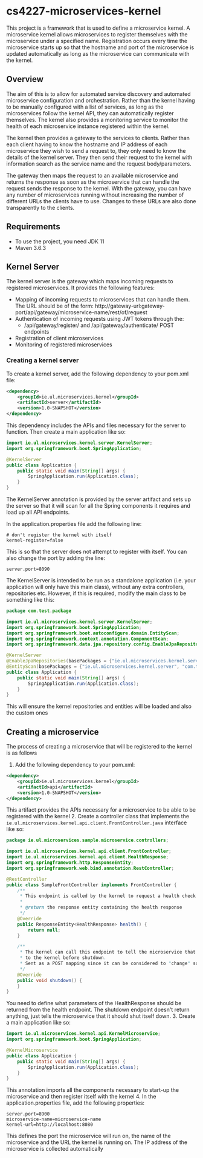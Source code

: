 # cs4227-microservices-kernel
This project is a framework that is used to define a microservice kernel. A microservice kernel allows microservices to register
themselves with the microservice under a specified name. Registration occurs every time the microservice starts up so that the
hostname and port of the microservice is updated automatically as long as the microservice can communicate with the kernel. 

## Overview
The aim of this is to allow for automated service discovery and automated microservice configuration and orchestration.
Rather than the kernel having to be manually configured with a list of services, as long as the microservices follow the kernel API,
they can automatically register themselves. The kernel also provides a monitoring service to monitor the health of each microservice 
instance registered within the kernel.

The kernel then provides a gateway to the services to clients. Rather than each client having to know the hostname 
and IP address of each microservice they wish to send a request to, they only need to know the details of the kernel server.
They then send their request to the kernel with information search as the service name and the request body/parameters. 

The gateway then maps the request to an available microservice and returns the response as soon as the microservice that
can handle the request sends the response to the kernel. With the gateway, you can have any number of microservices running without 
increasing the number of different URLs the clients have to use. Changes to these URLs are also done transparently to the clients.  

## Requirements
- To use the project, you need JDK 11
- Maven 3.6.3

## Kernel Server
The kernel server is the gateway which maps incoming requests to registered microservices. It provides the following features:
- Mapping of incoming requests to microservices that can handle them. The URL should be of the form:
http://gateway-url:gateway-port/api/gateway/microservice-name/rest/of/request
- Authentication of incoming requests using JWT tokens through the:
  - /api/gateway/register/ and /api/gateway/authenticate/ POST endpoints
- Registration of client microservices
- Monitoring of registered microservices

### Creating a kernel server
To create a kernel server, add the following dependency to your pom.xml file:
```xml
<dependency>
    <groupId>ie.ul.microservices.kernel</groupId>
    <artifactId>server</artifactId>
    <version>1.0-SNAPSHOT</version>
</dependency>
```
This dependency includes the APIs and files necessary for the server to function. Then create a main application like so:
```java
import ie.ul.microservices.kernel.server.KernelServer;
import org.springframework.boot.SpringApplication;

@KernelServer
public class Application {
    public static void main(String[] args) {
        SpringApplication.run(Application.class);
    }
}
```
The KernelServer annotation is provided by the server artifact and sets up the server so that it will scan for all the Spring
components it requires and load up all API endpoints.

In the application.properties file add the following line:
```
# don't register the kernel with itself
kernel-register=false
```
This is so that the server does not attempt to register with itself. You can also change the port by adding the line:
```
server.port=8090
```

The KernelServer is intended to be run as a standalone application (i.e. your application will only have this main class),
without any extra controllers, repositories etc. However, if this is required, modify the main class to be something like this:
```java
package com.test.package

import ie.ul.microservices.kernel.server.KernelServer;
import org.springframework.boot.SpringApplication;
import org.springframework.boot.autoconfigure.domain.EntityScan;
import org.springframework.context.annotation.ComponentScan;
import org.springframework.data.jpa.repository.config.EnableJpaRepositories;

@KernelServer
@EnableJpaRepositories(basePackages = {"ie.ul.microservices.kernel.server", "com.test.package"})
@EntityScan(basePackages = {"ie.ul.microservices.kernel.server", "com.test.package"})
public class Application {
    public static void main(String[] args) {
        SpringApplication.run(Application.class);
    }
}
```

This will ensure the kernel repositories and entities will be loaded and also the custom ones

## Creating a microservice
The process of creating a microservice that will be registered to the kernel is as follows
1. Add the following dependency to your pom.xml:
```xml
<dependency>
    <groupId>ie.ul.microservices.kernel</groupId>
    <artifactId>api</artifactId>
    <version>1.0-SNAPSHOT</version>
</dependency>
```
This artifact provides the APIs necessary for a microservice to be able to be registered with the kernel
2. Create a controller class that implements the `ie.ul.microservices.kernel.api.client.FrontController.java` interface like so:
```java
package ie.ul.microservices.sample.microservice.controllers;

import ie.ul.microservices.kernel.api.client.FrontController;
import ie.ul.microservices.kernel.api.client.HealthResponse;
import org.springframework.http.ResponseEntity;
import org.springframework.web.bind.annotation.RestController;

@RestController
public class SampleFrontController implements FrontController {
    /**
     * This endpoint is called by the kernel to request a health check on the microservice
     *
     * @return the response entity containing the health response
     */
    @Override
    public ResponseEntity<HealthResponse> health() {
        return null;
    }

    /**
     * The kernel can call this endpoint to tell the microservice that it should be shutdown. The response should be sent back
     * to the kernel before shutdown.
     * Sent as a POST mapping since it can be considered to "change" something on the server, i.e. the status of it
     */
    @Override
    public void shutdown() {
    }
}
```
You need to define what parameters of the HealthResponse should be returned from the health endpoint. The shutdown endpoint
doesn't return anything, just tells the microservice that it should shut itself down.
3. Create a main application like so:
```java
import ie.ul.microservices.kernel.api.KernelMicroservice;
import org.springframework.boot.SpringApplication;

@KernelMicroservice
public class Application {
    public static void main(String[] args) {
        SpringApplication.run(Application.class);
    }
}
```
This annotation imports all the components necessary to start-up the microservice and then register itself with the
kernel
4. In the application.properties file, add the following properties:
```
server.port=8900
microservice-name=microservice-name
kernel-url=http://localhost:8080
```
This defines the port the microservice will run on, the name of the microservice and the URL the kernel is running on. The
IP address of the microservice is collected automatically